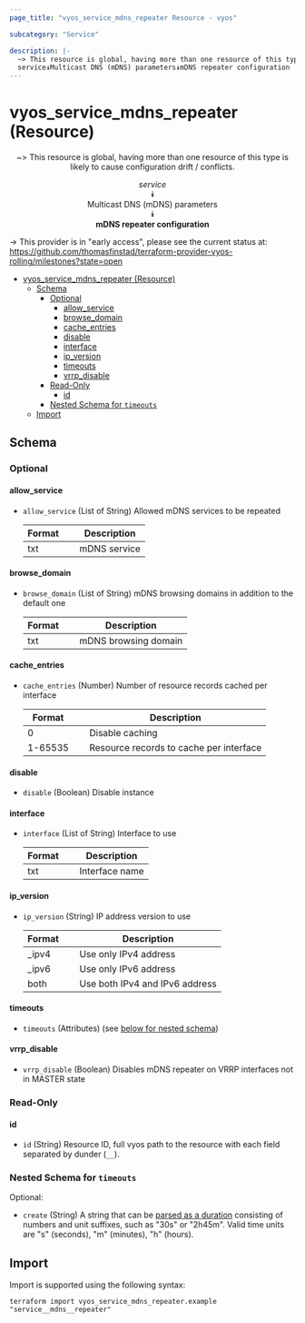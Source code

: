 ```yaml
---
page_title: "vyos_service_mdns_repeater Resource - vyos"

subcategory: "Service"

description: |-
  ~> This resource is global, having more than one resource of this type is likely to cause configuration drift / conflicts.
  service⯯Multicast DNS (mDNS) parameters⯯mDNS repeater configuration
---
```


# vyos_service_mdns_repeater (Resource)
<center>

~> This resource is global, having more than one resource of this type is likely to cause configuration drift / conflicts.

*service*  
⯯  
Multicast DNS (mDNS) parameters  
⯯  
**mDNS repeater configuration**


</center>

-> This provider is in "early access", please see the current status at: https://github.com/thomasfinstad/terraform-provider-vyos-rolling/milestones?state=open

<!--TOC-->

- [vyos_service_mdns_repeater (Resource)](#vyos_service_mdns_repeater-resource)
  - [Schema](#schema)
    - [Optional](#optional)
      - [allow_service](#allow_service)
      - [browse_domain](#browse_domain)
      - [cache_entries](#cache_entries)
      - [disable](#disable)
      - [interface](#interface)
      - [ip_version](#ip_version)
      - [timeouts](#timeouts)
      - [vrrp_disable](#vrrp_disable)
    - [Read-Only](#read-only)
      - [id](#id)
    - [Nested Schema for `timeouts`](#nested-schema-for-timeouts)
  - [Import](#import)

<!--TOC-->

<!-- schema generated by tfplugindocs -->
## Schema

### Optional

#### allow_service
- `allow_service` (List of String) Allowed mDNS services to be repeated

    |  Format  &emsp;|  Description   |
    |----------|----------------|
    |  txt     &emsp;|  mDNS service  |
#### browse_domain
- `browse_domain` (List of String) mDNS browsing domains in addition to the default one

    |  Format  &emsp;|  Description           |
    |----------|------------------------|
    |  txt     &emsp;|  mDNS browsing domain  |
#### cache_entries
- `cache_entries` (Number) Number of resource records cached per interface

    |  Format   &emsp;|  Description                              |
    |-----------|-------------------------------------------|
    |  0        &emsp;|  Disable caching                          |
    |  1-65535  &emsp;|  Resource records to cache per interface  |
#### disable
- `disable` (Boolean) Disable instance
#### interface
- `interface` (List of String) Interface to use

    |  Format  &emsp;|  Description     |
    |----------|------------------|
    |  txt     &emsp;|  Interface name  |
#### ip_version
- `ip_version` (String) IP address version to use

    |  Format  &emsp;|  Description                     |
    |----------|----------------------------------|
    |  _ipv4   &emsp;|  Use only IPv4 address           |
    |  _ipv6   &emsp;|  Use only IPv6 address           |
    |  both    &emsp;|  Use both IPv4 and IPv6 address  |
#### timeouts
- `timeouts` (Attributes) (see [below for nested schema](#nestedatt--timeouts))
#### vrrp_disable
- `vrrp_disable` (Boolean) Disables mDNS repeater on VRRP interfaces not in MASTER state

### Read-Only

#### id
- `id` (String) Resource ID, full vyos path to the resource with each field separated by dunder (`__`).

<a id="nestedatt--timeouts"></a>
### Nested Schema for `timeouts`

Optional:

- `create` (String) A string that can be [parsed as a duration](https://pkg.go.dev/time#ParseDuration) consisting of numbers and unit suffixes, such as &#34;30s&#34; or &#34;2h45m&#34;. Valid time units are &#34;s&#34; (seconds), &#34;m&#34; (minutes), &#34;h&#34; (hours).

## Import

Import is supported using the following syntax:

```shell
terraform import vyos_service_mdns_repeater.example "service__mdns__repeater"
```
